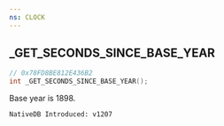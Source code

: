 ```yaml
---
ns: CLOCK
---
```

## _GET_SECONDS_SINCE_BASE_YEAR

```c
// 0x78FD8BE812E436B2
int _GET_SECONDS_SINCE_BASE_YEAR();
```

Base year is 1898.

```
NativeDB Introduced: v1207
```

